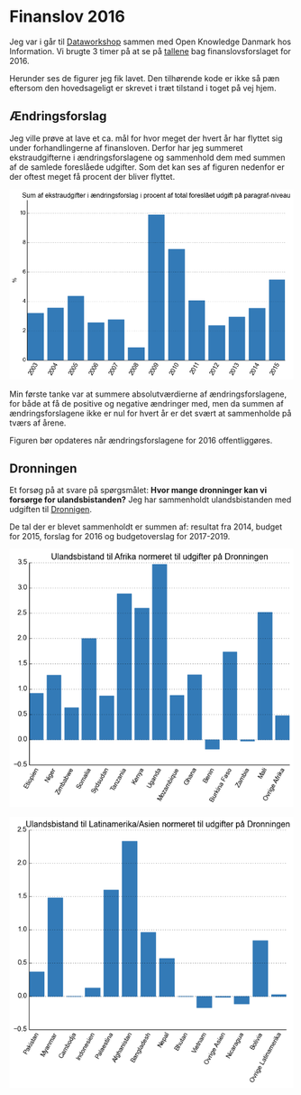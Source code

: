 Finanslov 2016
==============

Jeg var i går til [Dataworkshop](http://dk.okfn.org/2015/11/12/dataen-bag-finanslov-2016) sammen med Open Knowledge Danmark hos Information. Vi brugte 3 timer på at se på [tallene](http://www.oes-cs.dk/olapdatabase/finanslov/index.cgi) bag finanslovsforslaget for 2016.

Herunder ses de figurer jeg fik lavet. Den tilhørende kode er ikke så pæn eftersom den hovedsageligt er skrevet i træt tilstand i toget på vej hjem.

Ændringsforslag
---------------
Jeg ville prøve at lave et ca. mål for hvor meget der hvert år har flyttet sig under forhandlingerne af finansloven. Derfor har jeg summeret ekstraudgifterne i ændringsforslagene og sammenhold dem med summen af de samlede foreslåede udgifter. Som det kan ses af figuren nedenfor er der oftest meget få procent der bliver flyttet.

![changes](img/changes.png)

Min første tanke var at summere absolutværdierne af ændringsforslagene, for både at få de positive og negative ændringer med, men da summen af ændringsforslagene ikke er nul for hvert år er det svært at sammenholde på tværs af årene.

Figuren bør opdateres når ændringsforslagene for 2016 offentliggøres.

Dronningen
----------
Et forsøg på at svare på spørgsmålet: **Hvor mange dronninger kan vi forsørge for ulandsbistanden?** Jeg har sammenholdt ulandsbistanden med udgiften til [Dronnigen](http://www.oes-cs.dk/bevillingslove/doctopic.cgi?book=BEVPUBL.FFL16&topic=1&searchtype=3).

De tal der er blevet sammenholdt er summen af: resultat fra 2014, budget for 2015, forslag for 2016 og budgetoverslag for 2017-2019.

![afrika](img/queen-afrika-total.png)

![latin](img/queen-latin-total.png)
